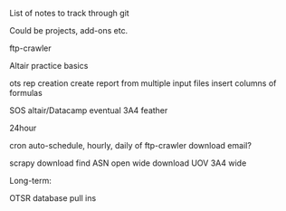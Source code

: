 List of notes to track through git

Could be projects, add-ons etc.

ftp-crawler

Altair
    practice basics

ots rep creation
    create report from multiple input files
    insert columns of formulas

SOS
    altair/Datacamp
    eventual 3A4
    feather

24hour
    
cron 
    auto-schedule, hourly, daily of ftp-crawler
    download email?

scrapy
    download find ASN open wide
    download UOV 3A4 wide

Long-term:

OTSR
    database
    pull ins